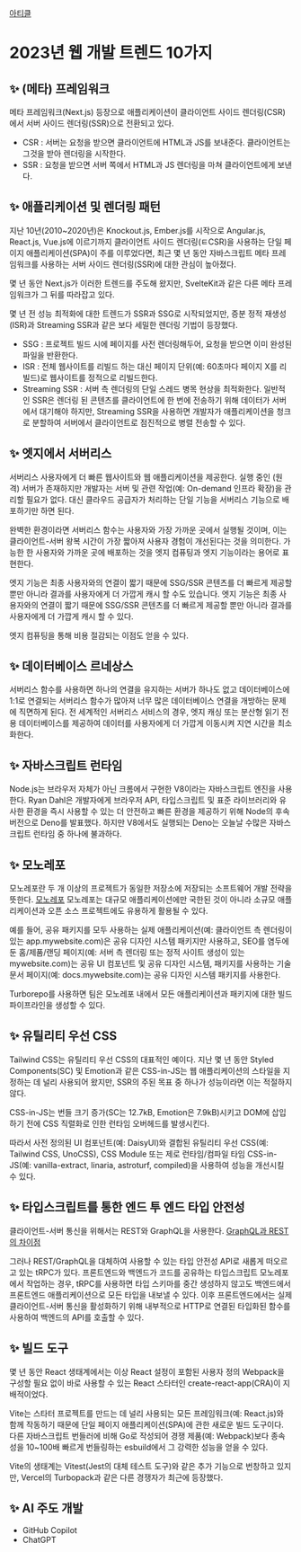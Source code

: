 [아티클](https://ykss.netlify.app/translation/10_web_development_trends_in_2023/?utm_source=substack&utm_medium=email)

# 2023년 웹 개발 트렌드 10가지

## ✨ (메타) 프레임워크

메타 프레임워크(Next.js) 등장으로 애플리케이션이 클라이언트 사이드 렌더링(CSR)에서 서버 사이드 렌더링(SSR)으로 전환되고 있다.

- CSR : 서버는 요청을 받으면 클라이언트에 HTML과 JS를 보내준다. 클라이언트는 그것을 받아 렌더링을 시작한다.
- SSR : 요청을 받으면 서버 쪽에서 HTML과 JS 렌더링을 마쳐 클라이언트에게 보낸다.

## ✨ 애플리케이션 및 렌더링 패턴

지난 10년(2010~2020년)은 Knockout.js, Ember.js를 시작으로 Angular.js, React.js, Vue.js에 이르기까지 클라이언트 사이드 렌더링(ㅌCSR)을 사용하는 단일 페이지 애플리케이션(SPA)이 주를 이루었다면, 최근 몇 년 동안 자바스크립트 메타 프레임워크를 사용하는 서버 사이드 렌더링(SSR)에 대한 관심이 높아졌다.

몇 년 동안 Next.js가 이러한 트렌드를 주도해 왔지만, SvelteKit과 같은 다른 메타 프레임워크가 그 뒤를 따라잡고 있다.

몇 년 전 성능 최적화에 대한 트렌드가 SSR과 SSG로 시작되었지만, 증분 정적 재생성(ISR)과 Streaming SSR과 같은 보다 세밀한 렌더링 기법이 등장했다.

- SSG : 프로젝트 빌드 시에 페이지를 사전 렌더링해두어, 요청을 받으면 이미 완성된 파일을 반환한다.
- ISR : 전체 웹사이트를 리빌드 하는 대신 페이지 단위(예: 60초마다 페이지 X를 리빌드)로 웹사이트를 정적으로 리빌드한다.
- Streaming SSR : 서버 측 렌더링의 단일 스레드 병목 현상을 최적화한다. 일반적인 SSR은 렌더링 된 콘텐츠를 클라이언트에 한 번에 전송하기 위해 데이터가 서버에서 대기해야 하지만, Streaming SSR을 사용하면 개발자가 애플리케이션을 청크로 분할하여 서버에서 클라이언트로 점진적으로 병렬 전송할 수 있다.

## ✨ 엣지에서 서버리스

서버리스 사용자에게 더 빠른 웹사이트와 웹 애플리케이션을 제공한다. 실행 중인 (원격) 서버가 존재하지만 개발자는 서버 및 관련 작업(예: On-demand 인프라 확장)을 관리할 필요가 없다. 대신 클라우드 공급자가 처리하는 단일 기능을 서버리스 기능으로 배포하기만 하면 된다.

완벽한 환경이라면 서버리스 함수는 사용자와 가장 가까운 곳에서 실행될 것이며, 이는 클라이언트-서버 왕복 시간이 가장 짧아져 사용자 경험이 개선된다는 것을 의미한다. 가능한 한 사용자와 가까운 곳에 배포하는 것을 엣지 컴퓨팅과 엣지 기능이라는 용어로 표현한다.

엣지 기능은 최종 사용자와의 연결이 짧기 때문에 SSG/SSR 콘텐츠를 더 빠르게 제공할 뿐만 아니라 결과를 사용자에게 더 가깝게 캐시 할 수도 있습니다. 엣지 기능은 최종 사용자와의 연결이 짧기 때문에 SSG/SSR 콘텐츠를 더 빠르게 제공할 뿐만 아니라 결과를 사용자에게 더 가깝게 캐시 할 수 있다.

엣지 컴퓨팅을 통해 비용 절감되는 이점도 얻을 수 있다.

## ✨ 데이터베이스 르네상스

서버리스 함수를 사용하면 하나의 연결을 유지하는 서버가 하나도 없고 데이터베이스에 1:1로 연결되는 서버리스 함수가 많아져 너무 많은 데이터베이스 연결을 개방하는 문제에 직면하게 된다. 전 세계적인 서버리스 서비스의 경우, 엣지 캐싱 또는 분산형 읽기 전용 데이터베이스를 제공하여 데이터를 사용자에게 더 가깝게 이동시켜 지연 시간을 최소화한다.

## ✨ 자바스크립트 런타임

Node.js는 브라우저 자체가 아닌 크롬에서 구현한 V8이라는 자바스크립트 엔진을 사용한다.
Ryan Dahl은 개발자에게 브라우저 API, 타입스크립트 및 표준 라이브러리와 유사한 환경을 즉시 사용할 수 있는 더 안전하고 빠른 환경을 제공하기 위해 Node의 후속 버전으로 Deno를 발표했다. 하지만 V8에서도 실행되는 Deno는 오늘날 수많은 자바스크립트 런타임 중 하나에 불과하다.

## ✨ 모노레포

모노레포란 두 개 이상의 프로젝트가 동일한 저장소에 저장되는 소프트웨어 개발 전략을 뜻한다.
[모노레포](https://d2.naver.com/helloworld/0923884)
모노레포는 대규모 애플리케이션에만 국한된 것이 아니라 소규모 애플리케이션과 오픈 소스 프로젝트에도 유용하게 활용될 수 있다.

예를 들어, 공유 패키지를 모두 사용하는 실제 애플리케이션(예: 클라이언트 측 렌더링이 있는 app.mywebsite.com)은 공유 디자인 시스템 패키지만 사용하고, SEO를 염두에 둔 홈/제품/랜딩 페이지(예: 서버 측 렌더링 또는 정적 사이트 생성이 있는 mywebsite.com)는 공유 UI 컴포넌트 및 공유 디자인 시스템, 패키지를 사용하는 기술 문서 페이지(예: docs.mywebsite.com)는 공유 디자인 시스템 패키지를 사용한다.

Turborepo를 사용하면 팀은 모노레포 내에서 모든 애플리케이션과 패키지에 대한 빌드 파이프라인을 생성할 수 있다.

## ✨ 유틸리티 우선 CSS

Tailwind CSS는 유틸리티 우선 CSS의 대표적인 예이다.
지난 몇 년 동안 Styled Components(SC) 및 Emotion과 같은 CSS-in-JS는 웹 애플리케이션의 스타일을 지정하는 데 널리 사용되어 왔지만, SSR의 주된 목표 중 하나가 성능이라면 이는 적절하지 않다.

CSS-in-JS는 번들 크기 증가(SC는 12.7kB, Emotion은 7.9kB)시키고 DOM에 삽입하기 전에 CSS 직렬화로 인한 런타임 오버헤드를 발생시킨다.

따라서 사전 정의된 UI 컴포넌트(예: DaisyUI)와 결합된 유틸리티 우선 CSS(예: Tailwind CSS, UnoCSS), CSS Module 또는 제로 런타임/컴파일 타임 CSS-in-JS(예: vanilla-extract, linaria, astroturf, compiled)을 사용하여 성능을 개선시킬 수 있다.

## ✨ 타입스크립트를 통한 엔드 투 엔드 타입 안전성

클라이언트-서버 통신을 위해서는 REST와 GraphQL을 사용한다.
[GraphQL과 REST의 차이점](https://hwasurr.io/api/rest-graphql-differences/)

그러나 REST/GraphQL을 대체하여 사용할 수 있는 타입 안전성 API로 새롭게 떠오르고 있는 tRPC가 있다. 프론트엔드와 백엔드가 코드를 공유하는 타입스크립트 모노레포에서 작업하는 경우, tRPC를 사용하면 타입 스키마를 중간 생성하지 않고도 백엔드에서 프론트엔드 애플리케이션으로 모든 타입을 내보낼 수 있다. 이후 프론트엔드에서는 실제 클라이언트-서버 통신을 활성화하기 위해 내부적으로 HTTP로 연결된 타입화된 함수를 사용하여 백엔드의 API를 호출할 수 있다.

## ✨ 빌드 도구

몇 년 동안 React 생태계에서는 이상 React 설정이 포함된 사용자 정의 Webpack을 구성할 필요 없이 바로 사용할 수 있는 React 스타터인 create-react-app(CRA)이 지배적이었다.

Vite는 스타터 프로젝트를 만드는 데 널리 사용되는 모든 프레임워크(예: React.js)와 함께 작동하기 때문에 단일 페이지 애플리케이션(SPA)에 관한 새로운 빌드 도구이다. 다른 자바스크립트 번들러에 비해 Go로 작성되어 경쟁 제품(예: Webpack)보다 종속성을 10~100배 빠르게 번들링하는 esbuild에서 그 강력한 성능을 얻을 수 있다.

Vite의 생태계는 Vitest(Jest의 대체 테스트 도구)와 같은 추가 기능으로 번창하고 있지만, Vercel의 Turbopack과 같은 다른 경쟁자가 최근에 등장했다.

## ✨ AI 주도 개발

- GitHub Copilot
- ChatGPT
